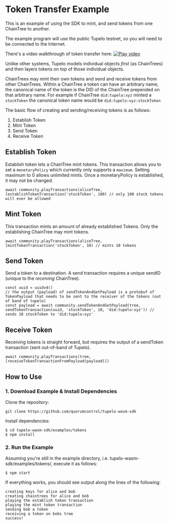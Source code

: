 # Token Transfer Example

This is an example of using the SDK to mint, and send tokens from one ChainTree to another.

The example program will use the public Tupelo testnet, so you will need to be connected to the
Internet.

There's a video walkthrough of token transfer here:
[![Play video](http://img.youtube.com/vi/kjysUm0eTKc/1.jpg)](https://youtu.be/kjysUm0eTKc "Wallet Walkthrough")

Unlike other systems, Tupelo models individual objects *first* (as ChainTrees) and then layers tokens on top of those individual objects.

ChainTrees may mint their own tokens and send and receive tokens from other ChainTrees. Within a ChainTree a token can have an arbitrary name, the canonical name of the token is the DID of the ChainTree prepended on that arbitrary name. For example if ChainTree `did:tupelo:xyz` minted a `stockToken` the canonical token name would be `did:tupelo:xyz:stockToken`

The basic flow of creating and sending/receiving tokens is as follows:

1. Establish Token
1. Mint Token
1. Send Token
1. Receive Token

## Establish Token

Establish token lets a ChainTree mint tokens. This transaction allows you to set a `monetaryPolicy` which currently only supports a `maximum`. 
Setting maximum to 0 allows unlimited mints. Once a monetaryPolicy is established, it may not be changed.

```
await community.playTransactions(aliceTree, [establishTokenTransaction('stockToken', 100) // only 100 stock tokens will ever be allowed
```

## Mint Token

This transaction mints an amount of already extablished Tokens. Only the establishing ChainTree may mint tokens.

```
await community.playTransactions(aliceTree, [mintTokenTransaction('stockToken', 10) // mints 10 tokens
```

## Send Token

Send a token to a destination. A send transaction requires a unique sendID (unique to the *receiving* ChainTree). 

```
const uuid = uuidv4()    
// the output (payload) of sendTokenAndGetPayload is a protobuf of TokenPayload that needs to be sent to the receiver of the tokens (out of band of tupelo)
const payload = await community.sendTokenAndGetPayload(tree, sendTokenTransaction(uuid, 'stockToken', 10, 'did:tupelo:xyz')) // sends 10 stockToken to 'did:tupelo:xyz'
```

## Receive Token

Receiving tokens is straight forward, but requires the output of a sendToken transaction (sent out-of-band of Tupelo). 

```
await community.playTransactions(tree, [receiveTokenTransactionFromPayload(payload)])
```

## How to Use
### 1. Download Example & Install Dependencies
Clone the repository:

```
git clone https://github.com/quorumcontrol/tupelo-wasm-sdk
```

Install dependencies:

```
$ cd tupelo-wasm-sdk/examples/tokens
$ npm install
```

### 2. Run the Example
Assuming you're still in the example directory, i.e. tupelo-wasm-sdk/examples/tokens/,
execute it as follows:

```
$ npm start
```

If everything works, you should see output along the lines of the following:

```
creating keys for alice and bob
creating chaintrees for alice and bob
playing the establish token transaction
playing the mint token transaction
sending bob a token
receiving a token on bobs tree
success!
```